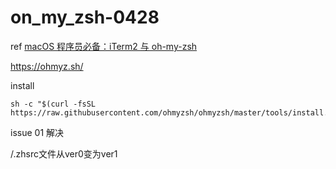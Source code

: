 # on_my_zsh-0428

ref [macOS 程序员必备：iTerm2 与 oh-my-zsh](www.bilibili.com/video/BV14a4y1F7Ss)

https://ohmyz.sh/

install
```
sh -c "$(curl -fsSL https://raw.githubusercontent.com/ohmyzsh/ohmyzsh/master/tools/install.sh)"
```
issue 01 解决

/.zhsrc文件从ver0变为ver1
